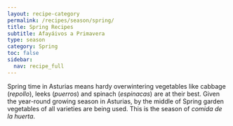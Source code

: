 ```yaml
---
layout: recipe-category
permalink: /recipes/season/spring/
title: Spring Recipes
subtitle: Afayáivos a Primavera
type: season
category: Spring
toc: false
sidebar:
  nav: recipe_full
---
```

Spring time in Asturias means hardy overwintering vegetables like cabbage (*repollo*), leeks (*puerros*) and spinach (*espinacas*) are at their best. Given the year-round growing season in Asturias, by the middle of Spring garden vegetables of all varieties are being used. This is the season of *comida de la huerta*.